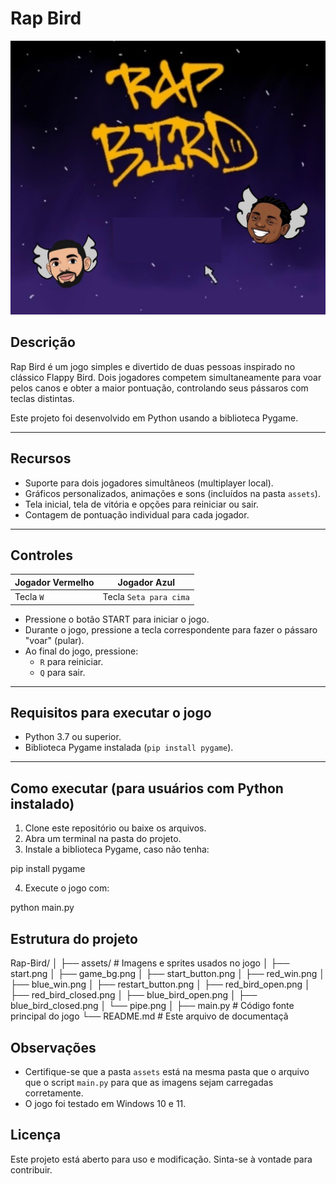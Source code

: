 
# Rap Bird

![Flappy Bird Multiplayer](assets/start.png)

## Descrição

Rap Bird é um jogo simples e divertido de duas pessoas inspirado no clássico Flappy Bird. Dois jogadores competem simultaneamente para voar pelos canos e obter a maior pontuação, controlando seus pássaros com teclas distintas.

Este projeto foi desenvolvido em Python usando a biblioteca Pygame.

---

## Recursos

- Suporte para dois jogadores simultâneos (multiplayer local).
- Gráficos personalizados, animações e sons (incluídos na pasta `assets`).
- Tela inicial, tela de vitória e opções para reiniciar ou sair.
- Contagem de pontuação individual para cada jogador.

---

## Controles

| Jogador Vermelho | Jogador Azul  |
|------------------|---------------|
| Tecla `W`        | Tecla `Seta para cima` |

- Pressione o botão START para iniciar o jogo.
- Durante o jogo, pressione a tecla correspondente para fazer o pássaro "voar" (pular).
- Ao final do jogo, pressione:
  - `R` para reiniciar.
  - `Q` para sair.

---

## Requisitos para executar o jogo

- Python 3.7 ou superior.
- Biblioteca Pygame instalada (`pip install pygame`).

---

## Como executar (para usuários com Python instalado)

1. Clone este repositório ou baixe os arquivos.
2. Abra um terminal na pasta do projeto.
3. Instale a biblioteca Pygame, caso não tenha:


pip install pygame


4. Execute o jogo com:

python main.py




## Estrutura do projeto

Rap-Bird/
│
├── assets/               # Imagens e sprites usados no jogo
│   ├── start.png
│   ├── game_bg.png
│   ├── start_button.png
│   ├── red_win.png
│   ├── blue_win.png
│   ├── restart_button.png
│   ├── red_bird_open.png
│   ├── red_bird_closed.png
│   ├── blue_bird_open.png
│   ├── blue_bird_closed.png
│   └── pipe.png
│
├── main.py               # Código fonte principal do jogo
└── README.md             # Este arquivo de documentaçã


## Observações

* Certifique-se que a pasta `assets` está na mesma pasta que o arquivo que o script `main.py` para que as imagens sejam carregadas corretamente.
* O jogo foi testado em Windows 10 e 11.



## Licença

Este projeto está aberto para uso e modificação. Sinta-se à vontade para contribuir.


